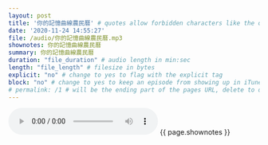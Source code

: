 ```yaml
---
layout: post
title: '你的記憶曲線農民曆' # quotes allow forbidden characters like the colon
date: '2020-11-24 14:55:27'
file: /audio/你的記憶曲線農民曆.mp3
shownotes: 你的記憶曲線農民曆
summary: 你的記憶曲線農民曆
duration: "file_duration" # audio length in min:sec
length: "file_length" # filesize in bytes
explicit: "no" # change to yes to flag with the explicit tag
block: "no" # change to yes to keep an episode from showing up in iTunes
# permalink: /1 # will be the ending part of the pages URL, delete to default to the title
---
```


<audio controls>
<source src="{{site.url}}{{site.baseurl}}{{ page.file }}" type="audio/x-mp3">
Your browser does not support the audio element.
</audio>
{{ page.shownotes }}
